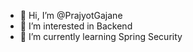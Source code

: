 - 👋 Hi, I’m @PrajyotGajane
- 👀 I’m interested in Backend
- 🌱 I’m currently learning Spring Security

<!---
PrajyotGajane/PrajyotGajane is a ✨ special ✨ repository because its `README.md` (this file) appears on your GitHub profile.
You can click the Preview link to take a look at your changes.
--->
